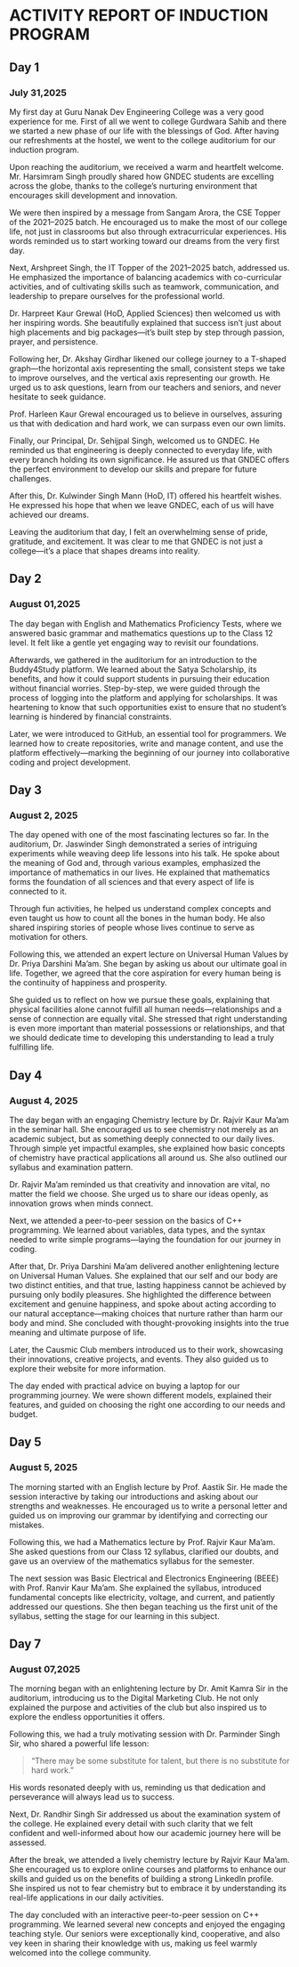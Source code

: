 # ACTIVITY REPORT OF INDUCTION PROGRAM

## Day 1
### July 31,2025
My first day at Guru Nanak Dev Engineering College was a very good experience for me. First of all we went to college Gurdwara Sahib and there we started a new phase of our life with the blessings of God. After having our refreshments at the hostel, we went to the college auditorium for our induction program.

Upon reaching the auditorium, we received a warm and heartfelt welcome. Mr. Harsimram Singh proudly shared how GNDEC students are excelling across the globe, thanks to the college’s nurturing environment that encourages skill development and innovation.

We were then inspired by a message from Sangam Arora, the CSE Topper of the 2021–2025 batch. He encouraged us to make the most of our college life, not just in classrooms but also through extracurricular experiences. His words reminded us to start working toward our dreams from the very first day.

Next, Arshpreet Singh, the IT Topper of the 2021–2025 batch, addressed us. He emphasized the importance of balancing academics with co-curricular activities, and of cultivating skills such as teamwork, communication, and leadership to prepare ourselves for the professional world.

Dr. Harpreet Kaur Grewal (HoD, Applied Sciences) then welcomed us with her inspiring words. She beautifully explained that success isn’t just about high placements and big packages—it’s built step by step through passion, prayer, and persistence.

Following her, Dr. Akshay Girdhar likened our college journey to a T-shaped graph—the horizontal axis representing the small, consistent steps we take to improve ourselves, and the vertical axis representing our growth. He urged us to ask questions, learn from our teachers and seniors, and never hesitate to seek guidance.

Prof. Harleen Kaur Grewal encouraged us to believe in ourselves, assuring us that with dedication and hard work, we can surpass even our own limits.

Finally, our Principal, Dr. Sehijpal Singh, welcomed us to GNDEC. He reminded us that engineering is deeply connected to everyday life, with every branch holding its own significance. He assured us that GNDEC offers the perfect environment to develop our skills and prepare for future challenges.

 After this, Dr. Kulwinder Singh Mann (HoD, IT) offered his heartfelt wishes. He expressed his hope that when we leave GNDEC, each of us will have achieved our dreams.

Leaving the auditorium that day, I felt an overwhelming sense of pride, gratitude, and excitement. It was clear to me that GNDEC is not just a college—it’s a place that shapes dreams into reality.

## Day 2
### August 01,2025

The day began with English and Mathematics Proficiency Tests, where we answered basic grammar and mathematics questions up to the Class 12 level. It felt like a gentle yet engaging way to revisit our foundations.

Afterwards, we gathered in the auditorium for an introduction to the Buddy4Study platform. We learned about the Satya Scholarship, its benefits, and how it could support students in pursuing their education without financial worries. Step-by-step, we were guided through the process of logging into the platform and applying for scholarships. It was heartening to know that such opportunities exist to ensure that no student’s learning is hindered by financial constraints.

Later, we were introduced to GitHub, an essential tool for programmers. We learned how to create repositories, write and manage content, and use the platform effectively—marking the beginning of our journey into collaborative coding and project development.

## Day 3 
### August 2, 2025
The day opened with one of the most fascinating lectures so far. In the auditorium, Dr. Jaswinder Singh demonstrated a series of intriguing experiments while weaving deep life lessons into his talk. He spoke about the meaning of God and, through various examples, emphasized the importance of mathematics in our lives. He explained that mathematics forms the foundation of all sciences and that every aspect of life is connected to it.

Through fun activities, he helped us understand complex concepts and even taught us how to count all the bones in the human body. He also shared inspiring stories of people whose lives continue to serve as motivation for others.

Following this, we attended an expert lecture on Universal Human Values by Dr. Priya Darshini Ma’am. She began by asking us about our ultimate goal in life. Together, we agreed that the core aspiration for every human being is the continuity of happiness and prosperity.

She guided us to reflect on how we pursue these goals, explaining that physical facilities alone cannot fulfill all human needs—relationships and a sense of connection are equally vital. She stressed that right understanding is even more important than material possessions or relationships, and that we should dedicate time to developing this understanding to lead a truly fulfilling life.

## Day 4 
### August 4, 2025
The day began with an engaging Chemistry lecture by Dr. Rajvir Kaur Ma’am in the seminar hall. She encouraged us to see chemistry not merely as an academic subject, but as something deeply connected to our daily lives. Through simple yet impactful examples, she explained how basic concepts of chemistry have practical applications all around us. She also outlined our syllabus and examination pattern.

Dr. Rajvir Ma’am reminded us that creativity and innovation are vital, no matter the field we choose. She urged us to share our ideas openly, as innovation grows when minds connect.

Next, we attended a peer-to-peer session on the basics of C++ programming. We learned about variables, data types, and the syntax needed to write simple programs—laying the foundation for our journey in coding.

After that, Dr. Priya Darshini Ma’am delivered another enlightening lecture on Universal Human Values. She explained that our self and our body are two distinct entities, and that true, lasting happiness cannot be achieved by pursuing only bodily pleasures. She highlighted the difference between excitement and genuine happiness, and spoke about acting according to our natural acceptance—making choices that nurture rather than harm our body and mind. She concluded with thought-provoking insights into the true meaning and ultimate purpose of life.

Later, the Causmic Club members introduced us to their work, showcasing their innovations, creative projects, and events. They also guided us to explore their website for more information.

The day ended with practical advice on buying a laptop for our programming journey. We were shown different models, explained their features, and guided on choosing the right one according to our needs and budget.

## Day 5 
### August 5, 2025
The morning started with an English lecture by Prof. Aastik Sir. He made the session interactive by taking our introductions and asking about our strengths and weaknesses. He encouraged us to write a personal letter and guided us on improving our grammar by identifying and correcting our mistakes.

Following this, we had a Mathematics lecture by Prof. Rajvir Kaur Ma’am. She asked questions from our Class 12 syllabus, clarified our doubts, and gave us an overview of the mathematics syllabus for the semester.

The next session was Basic Electrical and Electronics Engineering (BEEE) with Prof. Ranvir Kaur Ma’am. She explained the syllabus, introduced fundamental concepts like electricity, voltage, and current, and patiently addressed our questions. She then began teaching us the first unit of the syllabus, setting the stage for our learning in this subject.

## Day 7
### August 07,2025
The morning began with an enlightening lecture by Dr. Amit Kamra Sir in the auditorium, introducing us to the Digital Marketing Club. He not only explained the purpose and activities of the club but also inspired us to explore the endless opportunities it offers.

Following this, we had a truly motivating session with Dr. Parminder Singh Sir, who shared a powerful life lesson:
>“There may be some substitute for      talent, but there is no substitute      for hard work.”
>
His words resonated deeply with us, reminding us that dedication and perseverance will always lead us to success.

Next, Dr. Randhir Singh Sir addressed us about the examination system of the college. He explained every detail with such clarity that we felt confident and well-informed about how our academic journey here will be assessed.

After the break, we attended a lively chemistry lecture by Rajvir Kaur Ma’am. She encouraged us to explore online courses and platforms to enhance our skills and guided us on the benefits of building a strong LinkedIn profile. She inspired us not to fear chemistry but to embrace it by understanding its real-life applications in our daily activities.

The day concluded with an interactive peer-to-peer session on C++ programming. We learned several new concepts and enjoyed the engaging teaching style. Our seniors were exceptionally kind, cooperative, and also vey keen in sharing their knowledge with us, making us feel warmly welcomed into the college community.


